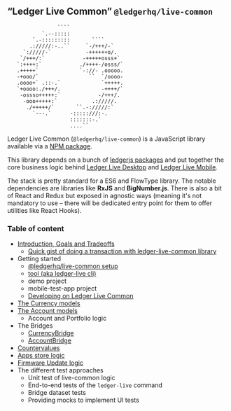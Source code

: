 ## “Ledger Live Common” `@ledgerhq/live-common`

`````
                ````
           `.--:::::
        `.-:::::::::       ````
       .://///:-..``     `-/+++/-`
     `://///-`           -++++++o/.
    `/+++/:`            -+++++osss+`
   `:++++:`            ./++++-/osss/`
   .+++++`             `-://- .ooooo.
   -+ooo/`                ``  `/oooo-
   .oooo+` .::-.`             `+++++.
   `+oooo:./+++/.             -++++/`
    -ossso+++++:`            -/+++/.
     -ooo+++++:`           .://///.
      ./+++++/`       ``.-://///:`
        `---.`      -:::::///:-.
                    :::::::-.`
                    ....``

`````

Ledger Live Common (`@ledgerhq/live-common`) is a JavaScript library available via a [NPM package](https://npmjs.com/@ledgerhq/live-common).

This library depends on a bunch of [ledgerjs packages](https://github.com/LedgerHQ/ledgerjs) and put together the core business logic behind [Ledger Live Desktop](https://github.com/LedgerHQ/ledger-live-desktop) and [Ledger Live Mobile](https://github.com/LedgerHQ/ledger-live-mobile).

The stack is pretty standard for a ES6 and FlowType library. The notable dependencies are libraries like **RxJS** and **BigNumber.js**. There is also a bit of React and Redux but exposed in agnostic ways (meaning it's not mandatory to use – there will be dedicated entry point for them to offer utilities like React Hooks).

### Table of content

- [Introduction, Goals and Tradeoffs](./docs/intro.md)
  - [Quick gist of doing a transaction with ledger-live-common library](./docs/gist-tx.md)
- Getting started
  - [@ledgerhq/live-common setup](./docs/live-common-setup.md)
  - [tool \(aka ledger-live cli\)](./docs/tool.md)
  - demo project
  - mobile-test-app project
  - [Developing on Ledger Live Common](./docs/developing.md)
- [The Currency models](./docs/currency.md)
- [The Account models](./docs/account.md)
  - Account and Portfolio logic
- The Bridges
  - [CurrencyBridge](./docs/CurrencyBridge.md)
  - [AccountBridge](./docs/CurrencyBridge.md)
- [Countervalues](./docs/countervalues.md)
- [Apps store logic](./docs/apps.md)
- [Firmware Update logic](./docs/firmware-update.md)
- The different test approaches
  - Unit test of live-common logic
  - End-to-end tests of the `ledger-live` command
  - Bridge dataset tests
  - Providing mocks to implement UI tests
